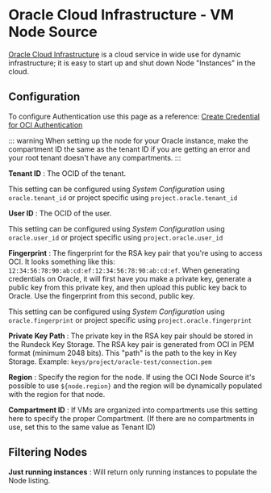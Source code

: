 # Oracle Cloud Infrastructure - VM Node Source

[Oracle Cloud Infrastructure](https://www.oracle.com/cloud/) is a cloud service in wide use for dynamic infrastructure; it is easy to start up and shut down Node "Instances" in the cloud.


## Configuration

To configure Authentication use this page as a reference: [Create Credential for OCI Authentication](https://docs.oracle.com/en/cloud/paas/management-cloud/logcs/create-credentials-oci-authentication.html)

::: warning
When setting up the node for your Oracle instance, make the compartment ID the same as the tenant ID if you are getting an error and your root tenant doesn't have any compartments.
:::

**Tenant ID**
: The OCID of the tenant.

This setting can be configured using _System Configuration_ using `oracle.tenant_id` or project specific using `project.oracle.tenant_id`

**User ID**
: The OCID of the user.

This setting can be configured using _System Configuration_ using `oracle.user_id` or project specific using `project.oracle.user_id`

**Fingerprint**
: The fingerprint for the RSA key pair that you're using to access OCI. It looks something like this: `12:34:56:78:90:ab:cd:ef:12:34:56:78:90:ab:cd:ef`. When generating credentials on Oracle, it will first have you make a private key, generate a public key from this private key, and then upload this public key back to Oracle. Use the fingerprint from this second, public key.

This setting can be configured using _System Configuration_ using `oracle.fingerprint` or project specific using `project.oracle.fingerprint`

**Private Key Path**
: The private key in the RSA key pair should be stored in the Rundeck Key Storage. The RSA key pair is generated from OCI in PEM format (minimum 2048 bits).  This "path" is the path to the key in Key Storage.  Example: `keys/project/oracle-test/connection.pem`

**Region**
: Specify the region for the node.  If using the OCI Node Source it's possible to use `${node.region}` and the region will be dynamically populated with the region for that node.

**Compartment ID**
: If VMs are organized into compartments use this setting here to specify the proper Compartment.  (If there are no compartments in use, set this to the same value as Tenant ID)

## Filtering Nodes

**Just running instances**
: Will return only running instances to populate the Node listing.
